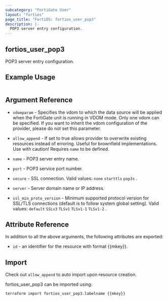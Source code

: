 ```yaml
---
subcategory: "FortiGate User"
layout: "fortios"
page_title: "FortiOS: fortios_user_pop3"
description: |-
  POP3 server entry configuration.
---
```


## fortios_user_pop3
POP3 server entry configuration.

## Example Usage

```hcl

```

## Argument Reference
* `vdomparam` - Specifies the vdom to which the data source will be applied when the FortiGate unit is running in VDOM mode. Only one vdom can be specified. If you want to inherit the vdom configuration of the provider, please do not set this parameter.
* `allow_append` - If set to true allows provider to overwrite existing resources instead of erroring. Useful for brownfield implementations. Use with caution! Requires `name` to be defined.

* `name` - POP3 server entry name.
* `port` - POP3 service port number.
* `secure` - SSL connection. Valid values: `none` `starttls` `pop3s` .
* `server` - Server domain name or IP address.
* `ssl_min_proto_version` - Minimum supported protocol version for SSL/TLS connections (default is to follow system global setting). Valid values: `default` `SSLv3` `TLSv1` `TLSv1-1` `TLSv1-2` .

## Attribute Reference

In addition to all the above arguments, the following attributes are exported:
* `id` - an identifier for the resource with format {{mkey}}.

## Import

Check out `allow_append` to auto import upon resource creation.

fortios_user_pop3 can be imported using:
```sh
terraform import fortios_user_pop3.labelname {{mkey}}
```

